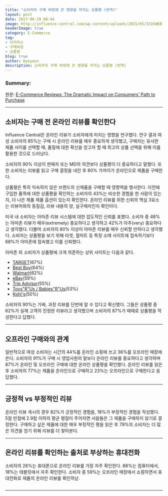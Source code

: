 ```yaml
---
title: "소비자의 구매 여정에 큰 영향을 끼치는 상품평 (번역)"
layout: post
date: 2017-06-29 08:44
image: http://influence-central.com/wp-content/uploads/2015/05/ICUSWEB.png
headerImage: true
category: E-Commerce
tag:
- 이커머스
- 구매여정
- 상품평
blog: true
author: Hyeyeon
description: 소비자의 구매 여정에 큰 영향을 끼치는 상품평 (번역)
---
```


### Summary:

원문: [E-Commerce Reviews: The Dramatic Impact on Consumers’ Path to Purchase](http://influence-central.com/e-commerce-reviews-the-dramatic-impact-of-online-reviews-on-consumers-purchasing-journey/)

---

## 소비자는 구매 전 온라인 리뷰를 확인한다

Influence Central은 온라인 리뷰가 소비자에게 미치는 영향을 연구했다. 연구 결과 여성 소비자의 85%는 구매 시 온라인 리뷰를 매우 중요하게 생각했고,  구매자는 유사한 제품 사이를 선택할 때, 품질에 대한 확신을 얻고자 할 때 최고의 상품 선택을 위해 이를 활용한 것으로 드러났다.

소비자의 90% 이상이 판매자 또는 MD의 의견보다 상품평이 더 중요하다고 말했다. 또한 소비자는 리뷰를 읽고 구매 결정을 내린 후 80% 가까이가 온라인으로 제품을 구매한다.

상품평은 특히 익숙하지 않은 브랜드의 신제품을 구매할 때 영향력을 행사한다. 이전에 구입한 품목에 대한 상품평을 확인하는 소비자의 43%는 비슷한 경험을 한 사람이 있는지, 더 나은 제품 제품 옵션이 있는지 확인한다. 온라인 리뷰를 위한 신뢰의 핵심 3요소는 리뷰어와의 동질감, 리뷰 내용의 양, 실구매자인지 확인이다.

미국 내 소비자는 아마존 리뷰 시스템에 대한 압도적인 신뢰를 표했다. 소비자 중 48%는 아마존 리뷰가 매우(extremely) 중요하다고 생각하고 42%가 아주(very) 중요하다고 생각했다. 더불어 소비자의 80% 이상이 아마존 리뷰를 매우 신뢰할 만하다고 생각했다. 소비자는 상품평을 보기 위해 타겟, 월마트 등 특정 소매 사이트에 접속하기보다 68%가 아마존에 접속했고 이를 신뢰했다.

아마존 외 소비자가 상품평에 크게 의존하는 상위 사이트는 다음과 같다.
- [TARGET](https://intl.target.com/)(67%)
- [Best Buy](http://www.bestbuy.com/)(64%)
- [Walmart](https://www.walmart.com/)(62%)
- [eBay](http://www.ebay.com/)(59%)
- [Trip Advisor](https://www.tripadvisor.co.kr/)(55%)
- [Toys"R"Us / Babies"R"Us](http://www.toysrus.com/)(53%)
- [Kohl's](https://www.kohls.com/)(50%)

소비자의 90%는 가짜, 과장 리뷰를 단번에 알 수 있다고 확신했다. 그들은 상품평 중 62%가 실제 고객의 진정한 리뷰라고 생각했으며 소비자의 87%가 때때로 상품평을 작성한다고 답했다.

---

## 오프라인 구매와의 관계

일반적으로 여성 소비자는 시간의 44%를 온라인 쇼핑에 쓰고 36%를 오프라인 매장에 쓴다. 소비자의 91%가 구매 시 영업사원의 말보다 온라인 리뷰를 중요하다고 생각하며 87%가 온라인 및 오프라인 구매에 대한 온라인 상품평을 확인했다. 온라인 리뷰를 읽은 후 소비자의 77%는 제품을 온라인으로 구매하고 23%는 오프라인으로 구매한다고 응답했다.

---

## 긍정적 vs 부정적인 리뷰

온라인 리뷰 게시의 경우 82%가 긍정적인 경험을, 18%가 부정적인 경험을 작성했다. 5점 만점에 2.9점 이하의 평균 평점이 주어지면 사람들은 그 제품을 구매하지 않기로 결정한다. 구매하고 싶은 제품에 대한 매우 부정적인 평을 읽은 후 79%의 소비자는 더 많은 의견을 얻기 위해 리뷰를 더 찾아본다.

---

## 온라인 리뷰를 확인하는 출처로 부상하는 휴대전화

소비자의 26%는 휴대폰으로 온라인 리뷰를 가장 자주 확인한다. 88%는 컴퓨터에서, 18%는 태블릿에서 자주 확인한다. 소비자 중 59%는 오프라인 매장에서 쇼핑하면서 휴대전화로 제품의 온라인 리뷰를 확인하낟.

##


---
